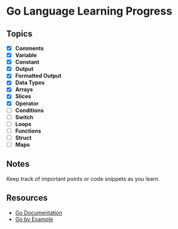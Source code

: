 # Go Language Learning Progress

## Topics

- [X] **Comments**
- [X] **Variable**
- [X] **Constant**
- [X] **Output**
- [X] **Formatted Output**
- [X] **Data Types**
- [X] **Arrays**
- [X] **Slices**
- [X] **Operator**
- [ ] **Conditions**
- [ ] **Switch**
- [ ] **Loops**
- [ ] **Functions**
- [ ] **Struct**
- [ ] **Maps**

## Notes
Keep track of important points or code snippets as you learn.

## Resources
- [Go Documentation](https://golang.org/doc/)
- [Go by Example](https://gobyexample.com/)


